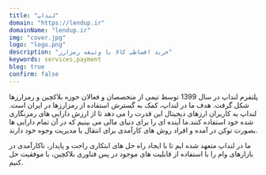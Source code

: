 ```yaml
---
title: "لنداپ"
domain: "https://lendup.ir"
domainName: "lendup.ir"
img: "cover.jpg"
logo: "logo.png"
description: "خرید اقساطی کالا با وثیقه رمزارز"
keywords: services,payment
blog: true
confirm: false
---
```


پلتفرم لنداپ در سال 1399 توسط تیمی از متخصصان و فعالان حوزه بلاکچین و رمزارزها شکل گرفت. هدف ما در لنداپ، کمک به گسترش استفاده از رمزارزها در ایران است. لنداپ به کاربران ارزهای دیجیتال این قدرت را می دهد تا از ارزش دارایی های رمزنگاری شده خود استفاده کنند.ما آینده ای را برای دنیای مالی می بینیم که در آن تمام دارایی ها بصورت توکن در آمده و افراد روش های کارآمدی برای انتقال یا مدیریت وجوه خود دارند.

ما در لنداپ متعهد شده ایم تا با ایجاد راه حل های ابتکاری راحت و پایدار، ناکارآمدی در بازارهای وام را با استفاده از قابلیت های موجود در پس فناوری بلاکچین، با موفقیت حل کنیم.
